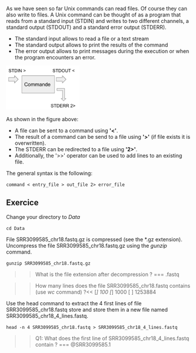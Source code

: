 As we have seen so far Unix commands can read files. Of course they can also write to files.
A Unix command can be thought of as a program that reads from a standard input (STDIN) and writes to two different channels, a standard output (STDOUT) and a standard error output (STDERR). 

- The standard input allows to read a file or a text stream
- The standard output allows to print the results of the command
- The error output allows to print messages during the execution or when the program encounters an error.
 
<img src="assets/io-cmd.png" width="200">

As shown in the figure above:

- A file can be sent to a command using **'<'**.
- The result of a command can be send to a file using **'>'** (if file exists it is overwritten).
- The STDERR can be redirected to a file using **'2>'**.
- Additionally, the '>>' operator can be used to add lines to an existing file.

The general syntax is the following:

```
command < entry_file > out_file 2> error_file
```

## Exercice

Change your directory to *Data*


```
cd Data
```
File SRR3099585_chr18.fastq.gz is compressed (see the *.gz extension). Uncompress the file SRR3099585_chr18.fastq.gz using the *gunzip* command.

```
gunzip SRR3099585_chr18.fastq.gz
```

>>What is the file extension after decompression ?
=== .fastq


>>How many lines does the file SRR3099585_chr18.fastq contains (use *wc* command) ?<<
[*] 100
[*] 1000
[ ] 1253884

Use the head command to extract the 4 first lines of file SRR3099585_chr18.fastq store and store them in a new file named SRR3099585_chr18_4_lines.fastq.

```
head -n 4 SRR3099585_chr18.fastq > SRR3099585_chr18_4_lines.fastq
```

>>Q1: What does the first line of SRR3099585_chr18_4_lines.fastq contain ?
=== @SRR3099585.1